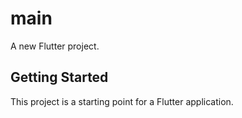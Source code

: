 # main

A new Flutter project.

## Getting Started

This project is a starting point for a Flutter application.

